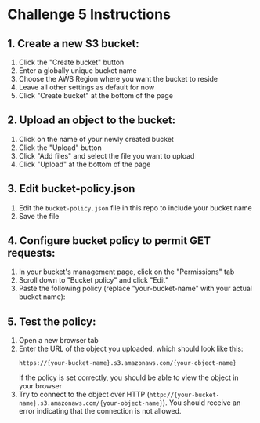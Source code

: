 # Challenge 5 Instructions

## 1. Create a new S3 bucket:

1. Click the "Create bucket" button
1. Enter a globally unique bucket name 
1. Choose the AWS Region where you want the bucket to reside
1. Leave all other settings as default for now
1. Click "Create bucket" at the bottom of the page

## 2. Upload an object to the bucket:

1. Click on the name of your newly created bucket
1. Click the "Upload" button
1. Click "Add files" and select the file you want to upload
1. Click "Upload" at the bottom of the page

## 3. Edit bucket-policy.json

1. Edit the `bucket-policy.json` file in this repo to include your bucket name
1. Save the file

## 4. Configure bucket policy to permit GET requests:

1. In your bucket's management page, click on the "Permissions" tab
1. Scroll down to "Bucket policy" and click "Edit"
1. Paste the following policy (replace "your-bucket-name" with your actual bucket name):

## 5. Test the policy:

1. Open a new browser tab
1. Enter the URL of the object you uploaded, which should look like this:
   ```
   https://{your-bucket-name}.s3.amazonaws.com/{your-object-name}
   ```
   If the policy is set correctly, you should be able to view the object in your browser
1. Try to connect to the object over HTTP (`http://{your-bucket-name}.s3.amazonaws.com/{your-object-name}`). You should receive an error indicating that the connection is not allowed.